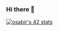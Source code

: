 ### Hi there 👋
<a href="https://github.com/oakoudad/badge42"><img src="https://badge.mediaplus.ma/darkblue/osabir" alt="osabir's 42 stats" /></a>

<!--
**otmansabir/otmansabir** is a ✨ _special_ ✨ repository because its `README.md` (this file) appears on your GitHub profile.

Here are some ideas to get you started:

- 🔭 I’m currently working on ...
- 🌱 I’m currently learning ...
- 👯 I’m looking to collaborate on ...
- 🤔 I’m looking for help with ...
- 💬 Ask me about ...
- 📫 How to reach me: ...
- 😄 Pronouns: ...
- ⚡ Fun fact: ...
-->
